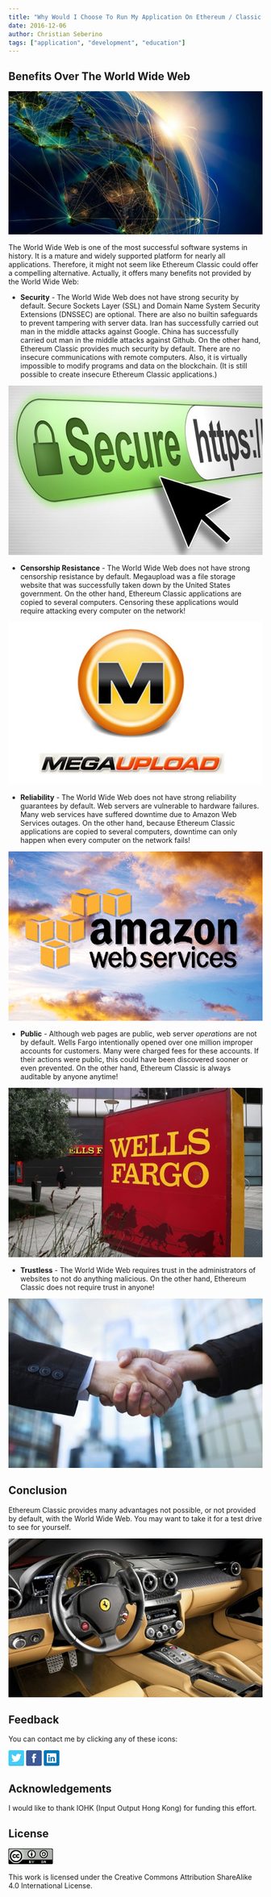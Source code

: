 ```yaml
---
title: "Why Would I Choose To Run My Application On Ethereum / Classic Instead Of The World Wide Web?"
date: 2016-12-06
author: Christian Seberino
tags: ["application", "development", "education"]
---
```


## Benefits Over The World Wide Web

![www](./6f50bb0706.jpg)

The World Wide Web is one of the most successful software systems in history.  It is a mature and widely supported platform for nearly all applications.  Therefore, it might not seem like Ethereum Classic could offer a compelling alternative.  Actually, it offers many benefits not provided by the World Wide Web:

* **Security** - The World Wide Web does not have strong security by default.  Secure Sockets Layer (SSL) and Domain Name System Security Extensions (DNSSEC) are optional.  There are also no builtin safeguards to prevent tampering with server data.  Iran has successfully carried out man in the middle attacks against Google.  China has successfully carried out man in the middle attacks against Github.  On the other hand, Ethereum Classic provides much security by default.  There are no insecure communications with remote computers.  Also, it is virtually impossible to modify programs and data on the blockchain.  (It is still possible to create insecure Ethereum Classic applications.)

![https](./6f5239dcce.jpg)

* **Censorship Resistance** - The World Wide Web does not have strong censorship resistance by default.  Megaupload was a file storage website that was successfully taken down by the United States government.    On the other hand, Ethereum Classic applications are copied to several computers.   Censoring these applications would require attacking every computer on the network!

![megaupload](./6f52f0484f.jpg)

* **Reliability** - The World Wide Web does not have strong reliability guarantees by default.  Web servers are vulnerable to hardware failures.  Many web services have suffered downtime due to Amazon Web Services outages.  On the other hand, because Ethereum Classic applications are copied to several computers, downtime can only happen when every computer on the network fails!

![aws](./6f4fef187e.png)

* **Public** - Although web pages are public, web server *operations* are not by default.  Wells Fargo intentionally opened over one million improper accounts for customers.  Many were charged fees for these accounts.  If their actions were public, this could have been discovered sooner or even prevented.  On the other hand, Ethereum Classic is always auditable by anyone anytime!

![wells_fargo](./6f4efacc09.jpg)

* **Trustless** - The World Wide Web requires trust in the administrators of websites to not do anything malicious.  On the other hand, Ethereum Classic does not require trust in anyone!

![handshake](./6f538e8865.jpg)

## Conclusion

Ethereum Classic provides many advantages not possible, or not provided by default, with the World Wide Web.  You may want to take it for a test drive to see for yourself.

![Ferrari](./8e8a026334.jpg)

## Feedback

You can contact me by clicking any of these icons:

[![twitter](./fcbc8685c1.png)](https://twitter.com/chris_seberino) [![facebook](./fcbc627df9.png)](https://www.facebook.com/cseberino) [![linkedin](./fcbcf09c9e.png)](https://www.linkedin.com/in/christian-seberino-776897110)

## Acknowledgements

I would like to thank IOHK (Input Output Hong Kong) for funding this effort.

## License

![license](./88x31.png)

This work is licensed under the Creative Commons Attribution ShareAlike 4.0 International License.
